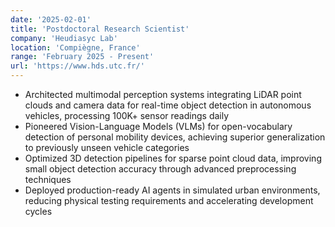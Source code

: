```yaml
---
date: '2025-02-01'
title: 'Postdoctoral Research Scientist'
company: 'Heudiasyc Lab'
location: 'Compiègne, France'
range: 'February 2025 - Present'
url: 'https://www.hds.utc.fr/'
---
```


- Architected multimodal perception systems integrating LiDAR point clouds and camera data for real-time object detection in autonomous vehicles, processing 100K+ sensor readings daily
- Pioneered Vision-Language Models (VLMs) for open-vocabulary detection of personal mobility devices, achieving superior generalization to previously unseen vehicle categories
- Optimized 3D detection pipelines for sparse point cloud data, improving small object detection accuracy through advanced preprocessing techniques
- Deployed production-ready AI agents in simulated urban environments, reducing physical testing requirements and accelerating development cycles
